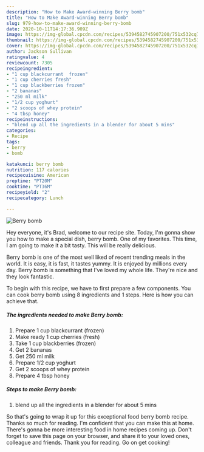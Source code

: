 ```yaml
---
description: "How to Make Award-winning Berry bomb"
title: "How to Make Award-winning Berry bomb"
slug: 979-how-to-make-award-winning-berry-bomb
date: 2020-10-11T14:17:36.909Z
image: https://img-global.cpcdn.com/recipes/5394582745907200/751x532cq70/berry-bomb-recipe-main-photo.jpg
thumbnail: https://img-global.cpcdn.com/recipes/5394582745907200/751x532cq70/berry-bomb-recipe-main-photo.jpg
cover: https://img-global.cpcdn.com/recipes/5394582745907200/751x532cq70/berry-bomb-recipe-main-photo.jpg
author: Jackson Sullivan
ratingvalue: 4
reviewcount: 7305
recipeingredient:
- "1 cup blackcurrant  frozen"
- "1 cup cherries fresh"
- "1 cup blackberries frozen"
- "2 bananas"
- "250 ml milk"
- "1/2 cup yoghurt"
- "2 scoops of whey protein"
- "4 tbsp honey"
recipeinstructions:
- "blend up all the ingredients in a blender for about 5 mins"
categories:
- Recipe
tags:
- berry
- bomb

katakunci: berry bomb 
nutrition: 117 calories
recipecuisine: American
preptime: "PT20M"
cooktime: "PT36M"
recipeyield: "2"
recipecategory: Lunch

---
```



![Berry bomb](https://img-global.cpcdn.com/recipes/5394582745907200/751x532cq70/berry-bomb-recipe-main-photo.jpg)

Hey everyone, it's Brad, welcome to our recipe site. Today, I'm gonna show you how to make a special dish, berry bomb. One of my favorites. This time, I am going to make it a bit tasty. This will be really delicious.

Berry bomb is one of the most well liked of recent trending meals in the world. It is easy, it is fast, it tastes yummy. It is enjoyed by millions every day. Berry bomb is something that I've loved my whole life. They're nice and they look fantastic.




To begin with this recipe, we have to first prepare a few components. You can cook berry bomb using 8 ingredients and 1 steps. Here is how you can achieve that.

<!--inarticleads1-->

##### The ingredients needed to make Berry bomb:

1. Prepare 1 cup blackcurrant  (frozen)
1. Make ready 1 cup cherries (fresh)
1. Take 1 cup blackberries (frozen)
1. Get 2 bananas
1. Get 250 ml milk
1. Prepare 1/2 cup yoghurt
1. Get 2 scoops of whey protein
1. Prepare 4 tbsp honey




<!--inarticleads2-->

##### Steps to make Berry bomb:

1. blend up all the ingredients in a blender for about 5 mins




So that's going to wrap it up for this exceptional food berry bomb recipe. Thanks so much for reading. I'm confident that you can make this at home. There's gonna be more interesting food in home recipes coming up. Don't forget to save this page on your browser, and share it to your loved ones, colleague and friends. Thank you for reading. Go on get cooking!
